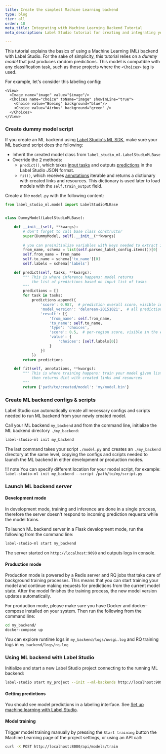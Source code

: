 ```yaml
---
title: Create the simplest Machine Learning backend
type: blog
tier: all
order: 10
meta_title: Integrating with Machine Learning Backend Tutorial
meta_description: Label Studio tutorial for creating and integrating your Machine Learning backend with Label Studio.

---
```



This tutorial explains the basics of using a Machine Learning (ML) backend with Label Studio. For the sake of simplicity, this tutorial relies on a _dummy model_ that just produces random predictions.
This model is compatible with any classification task, such as those projects where the `<Choices>` tag is used.

For example, let's consider this labeling config: 
```
<View>
  <Image name="image" value="$image"/>
  <Choices name="choice" toName="image" showInLine="true">
    <Choice value="Boeing" background="blue"/>
    <Choice value="Airbus" background="green" />
  </Choices>
</View>
```

### Create dummy model script

If you create an ML backend using [Label Studio's ML SDK](/guide/ml_create.html), make sure your ML backend script does the following:

- Inherit the created model class from `label_studio_ml.LabelStudioMLBase`
- Override the 2 methods:
    - `predict()`, which takes [input tasks](/guide/tasks.html#Basic-Label-Studio-JSON-format) and outputs [predictions](/guide/predictions.html) in the Label Studio JSON format.
    - `fit()`, which receives [annotations](/guide/export.html#Label-Studio-JSON-format-of-annotated-tasks) iterable and returns a dictionary with created links and resources. This dictionary is used later to load models with the `self.train_output` field.

Create a file `model.py` with the following content:

```python
from label_studio_ml.model import LabelStudioMLBase


class DummyModel(LabelStudioMLBase):

    def __init__(self, **kwargs):
        # don't forget to call base class constructor
        super(DummyModel, self).__init__(**kwargs)
    
        # you can preinitialize variables with keys needed to extract info from tasks and annotations and form predictions
        from_name, schema = list(self.parsed_label_config.items())[0]
        self.from_name = from_name
        self.to_name = schema['to_name'][0]
        self.labels = schema['labels']

    def predict(self, tasks, **kwargs):
        """ This is where inference happens: model returns 
            the list of predictions based on input list of tasks 
        """
        predictions = []
        for task in tasks:
            predictions.append({
                'score': 0.987,  # prediction overall score, visible in the data manager columns
                'model_version': 'delorean-20151021',  # all predictions will be differentiated by model version
                'result': [{
                    'from_name': self.from_name,
                    'to_name': self.to_name,
                    'type': 'choices',
                    'score': 0.5,  # per-region score, visible in the editor 
                    'value': {
                        'choices': [self.labels[0]]
                    }
                }]
            })
        return predictions

    def fit(self, annotations, **kwargs):
        """ This is where training happens: train your model given list of annotations, 
            then returns dict with created links and resources
        """
        return {'path/to/created/model': 'my/model.bin'}
```

### Create ML backend configs & scripts

Label Studio can automatically create all necessary configs and scripts needed to run ML backend from your newly created model.

Call your ML backend `my_backend` and from the command line, initialize the ML backend directory `./my_backend`:

```bash
label-studio-ml init my_backend
```

The last command takes your script `./model.py` and creates an `./my_backend` directory at the same level, copying the configs and scripts needed to launch the ML backend in either development or production modes.

!!! note
    You can specify different location for your model script, for example: `label-studio-ml init my_backend --script /path/to/my/script.py`

### Launch ML backend server

#### Development mode

In development mode, training and inference are done in a single process, therefore the server doesn't respond to incoming prediction requests while the model trains.

To launch ML backend server in a Flask development mode, run the following from the command line:

```bash
label-studio-ml start my_backend
```

The server started on `http://localhost:9090` and outputs logs in console.

#### Production mode

Production mode is powered by a Redis server and RQ jobs that take care of background training processes. This means that you can start training your model and continue making requests for predictions from the current model state. 
After the model finishes the training process, the new model version updates automatically.

For production mode, please make sure you have Docker and docker-compose installed on your system. Then run the following from the command line:

```bash
cd my_backend/
docker-compose up
```

You can explore runtime logs in `my_backend/logs/uwsgi.log` and RQ training logs in `my_backend/logs/rq.log`

### Using ML backend with Label Studio

Initialize and start a new Label Studio project connecting to the running ML backend:

```bash
label-studio start my_project --init --ml-backends http://localhost:9090
```

#### Getting predictions

You should see model predictions in a labeling interface. See [Set up machine learning with Label Studio](/guide/ml.html).

#### Model training

Trigger model training manually by pressing the `Start training` button the Machine Learning page of the project settings, or using an API call:

```bash
curl -X POST http://localhost:8080/api/models/train
```
